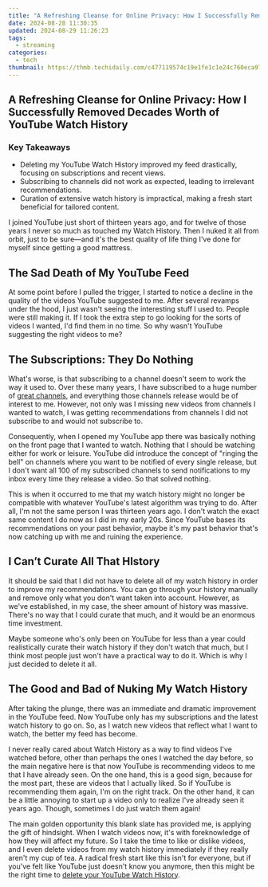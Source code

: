 ```yaml
---
title: "A Refreshing Cleanse for Online Privacy: How I Successfully Removed Decades Worth of YouTube Watch History"
date: 2024-08-28 11:30:35
updated: 2024-08-29 11:26:23
tags:
  - streaming
categories:
  - tech
thumbnail: https://thmb.techidaily.com/c477119574c19e1fe1c1e24c760eca970cf6d9df63cc3bc93f37a86e27d2e105.png
---
```


## A Refreshing Cleanse for Online Privacy: How I Successfully Removed Decades Worth of YouTube Watch History

### Key Takeaways

* Deleting my YouTube Watch History improved my feed drastically, focusing on subscriptions and recent views.
* Subscribing to channels did not work as expected, leading to irrelevant recommendations.
* Curation of extensive watch history is impractical, making a fresh start beneficial for tailored content.

 I joined YouTube just short of thirteen years ago, and for twelve of those years I never so much as touched my Watch History. Then I nuked it all from orbit, just to be sure—and it's the best quality of life thing I've done for myself since getting a good mattress.

##  The Sad Death of My YouTube Feed

 At some point before I pulled the trigger, I started to notice a decline in the quality of the videos YouTube suggested to me. After several revamps under the hood, I just wasn't seeing the interesting stuff I used to. People were still making it. If I took the extra step to go looking for the sorts of videos I wanted, I'd find them in no time. So why wasn't YouTube suggesting the right videos to me?

##  The Subscriptions: They Do Nothing

 What's worse, is that subscribing to a channel doesn't seem to work the way it used to. Over these many years, I have subscribed to a huge number of [great channels](https://fix-guide.techidaily.com/proven-ways-to-fix-there-was-a-problem-parsing-the-package-on-samsung-galaxy-s24-drfone-by-drfone-fix-android-problems-fix-android-problems/), and everything those channels release would be of interest to me. However, not only was I missing new videos from channels I wanted to watch, I was getting recommendations from channels I did not subscribe to and would not subscribe to.

 Consequently, when I opened my YouTube app there was basically nothing on the front page that I wanted to watch. Nothing that I should be watching either for work or leisure. YouTube did introduce the concept of "ringing the bell" on channels where you want to be notified of every single release, but I don't want all 100 of my subscribed channels to send notifications to my inbox every time they release a video. So that solved nothing.

 This is when it occurred to me that my watch history might no longer be compatible with whatever YouTube's latest algorithm was trying to do. After all, I'm not the same person I was thirteen years ago. I don't watch the exact same content I do now as I did in my early 20s. Since YouTube bases its recommendations on your past behavior, maybe it's my past behavior that's now catching up with me and ruining the experience.

##  I Can’t Curate All That HIstory

 It should be said that I did not have to delete all of my watch history in order to improve my recommendations. You can go through your history manually and remove only what you don't want taken into account. However, as we've established, in my case, the sheer amount of history was massive. There's no way that I could curate that much, and it would be an enormous time investment.

 Maybe someone who's only been on YouTube for less than a year could realistically curate their watch history if they don't watch that much, but I think most people just won't have a practical way to do it. Which is why I just decided to delete it all.

##  The Good and Bad of Nuking My Watch History

 After taking the plunge, there was an immediate and dramatic improvement in the YouTube feed. Now YouTube only has my subscriptions and the latest watch history to go on. So, as I watch new videos that reflect what I want to watch, the better my feed has become.

 I never really cared about Watch History as a way to find videos I've watched before, other than perhaps the ones I watched the day before, so the main negative here is that now YouTube is recommending videos to me that I have already seen. On the one hand, this is a good sign, because for the most part, these are videos that I actually liked. So if YouTube is recommending them again, I'm on the right track. On the other hand, it can be a little annoying to start up a video only to realize I've already seen it years ago. Though, sometimes I do just watch them again!

 The main golden opportunity this blank slate has provided me, is applying the gift of hindsight. When I watch videos now, it's with foreknowledge of how they will affect my future. So I take the time to like or dislike videos, and I even delete videos from my watch history immediately if they really aren't my cup of tea. A radical fresh start like this isn't for everyone, but if you've felt like YouTube just doesn't know you anymore, then this might be the right time to [delete your YouTube Watch History](https://screen-mirroring-recording.techidaily.com/new-in-2024-is-splitcam-the-ultimate-in-video-capture/).

<ins class="adsbygoogle"
     style="display:block"
     data-ad-format="autorelaxed"
     data-ad-client="ca-pub-7571918770474297"
     data-ad-slot="1223367746"></ins>



<ins class="adsbygoogle"
     style="display:block"
     data-ad-client="ca-pub-7571918770474297"
     data-ad-slot="8358498916"
     data-ad-format="auto"
     data-full-width-responsive="true"></ins>
